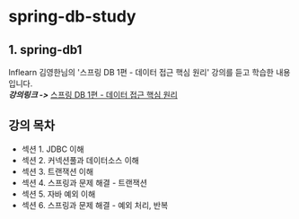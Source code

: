 # spring-db-study

## 1. spring-db1

Inflearn 김영한님의 '스프링 DB 1편 - 데이터 접근 핵심 원리' 강의를 듣고 학습한 내용입니다.  
***강의링크 ->*** [스프링 DB 1편 - 데이터 접근 핵심 원리](https://www.inflearn.com/course/%EC%8A%A4%ED%94%84%EB%A7%81-db-1)

## 강의 목차   

- 섹션 1. JDBC 이해
- 섹션 2. 커넥션풀과 데이터소스 이해
- 섹션 3. 트랜잭션 이해
- 섹션 4. 스프링과 문제 해결 - 트랜잭션
- 섹션 5. 자바 예외 이해
- 섹션 6. 스프링과 문제 해결 - 예외 처리, 반복

